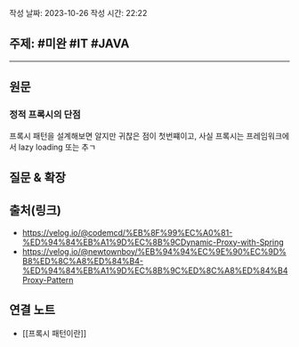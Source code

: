 작성 날짜: 2023-10-26
작성 시간: 22:22

## 주제: #미완 #IT #JAVA 

----
## 원문

### 정적 프록시의 단점

프록시 패턴을 설계해보면 알지만 귀찮은 점이 첫번쨰이고, 사실 프록시는 프레임워크에서 lazy loading 또는 추ㄱ


## 질문 & 확장


## 출처(링크)
- https://velog.io/@codemcd/%EB%8F%99%EC%A0%81-%ED%94%84%EB%A1%9D%EC%8B%9CDynamic-Proxy-with-Spring
- https://velog.io/@newtownboy/%EB%94%94%EC%9E%90%EC%9D%B8%ED%8C%A8%ED%84%B4-%ED%94%84%EB%A1%9D%EC%8B%9C%ED%8C%A8%ED%84%B4Proxy-Pattern

## 연결 노트

- [[프록시 패턴이란]]









